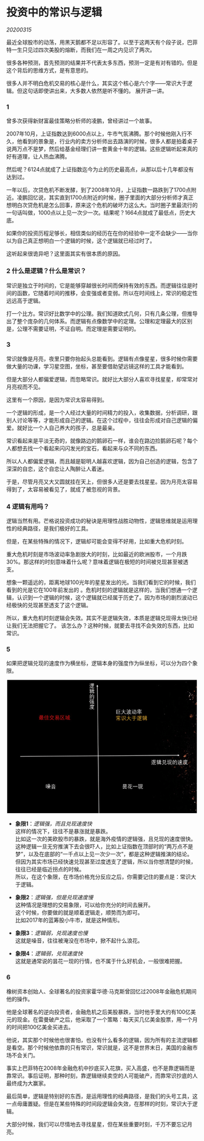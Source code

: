 # 投资中的常识与逻辑

*20200315*

最近全球股市的动荡，用黑天鹅都不足以形容了。以至于这两天有个段子说，巴菲特一生只见过四次美股的熔断，而我们在一周之内见识了两次。

很多各种预测，首先预测的结果并不代表太多东西，预测一定是有对有错的。但是这个背后的思维方式，是有意思的。

很多人并不明白危机交易的核心是什么，其实这个核心是六个字——常识大于逻辑。但这句话即使讲出来，大多数人依然是听不懂的。
展开讲一讲。

### 1

曾多次获得新财富最佳策略分析师的凌鹏，曾经讲过一个故事。

2007年10月，上证指数达到6000点以上，牛市气氛沸腾。那个时候他刚入行不久，他看到的景象是，行业内的卖方分析师出去路演的时候，很多人都是拍着桌子说两万点不是梦，然后给基金经理们讲一套黄金十年的逻辑。这些逻辑听起来真的好有道理，让人热血沸腾。

然后呢？6124点就成了上证指数迄今为止的历史最高点，从那以后十几年都没有达到过。

一年以后，次贷危机不断发酵，到了2008年10月，上证指数一路跌到了1700点附近。凌鹏回忆说，其实直到1700点附近的时候，圈子里面的大部分分析师才真正想明白次贷危机是怎么回事，原来这个危机的破坏力这么大。当时圈子里最流行的一句话叫做，1000点以上见一次少一次。结果呢？1664点就成了最低点，历史大底。

如果你的投资历程足够长，相信类似的经历在在你的经验中一定不会缺少——当你以为自己真正想明白一个逻辑的时候，这个逻辑就已经过时了。

这听起来很诡异吧？这里面其实有很本质的原因。

### 2 什么是逻辑？什么是常识？

常识是独立于时间的，它是能够穿越很长时间而保持有效的东西。而逻辑往往是时间的函数，它随着时间的推移，会变强或者变弱。所以在时间线上，常识的稳定性远远高于逻辑。

打一个比方。常识好比数学中的公理。我们知道欧式几何，只有几条公理，但推导出了整个庞杂的几何体系。而逻辑有点像数学中的定理。公理和定理最大的区别是，公理不需要证明，不证自明。而定理是需要证明的。

### 3
常识就像是月亮，夜里只要你抬起头总能看到。逻辑有点像星星，很多时候你需要做大量的功课，学习星空图，坐标，甚至要借助望远镜这样的工具才能看到。

但是大部分人都偏爱逻辑，而忽略常识。就好比大部分人喜欢寻找星星，却常常对月亮视而不见。

这里有一个原因，是因为常识太容易得到。

一个逻辑的形成，是一个人经过大量的时间精力的投入，收集数据，分析调研，跟别人讨论等等，才能形成自己的逻辑。在这个过程中，往往会形成对自己逻辑的偏爱。就好比一个人自己养大的孩子，总是最亲。

常识看起来是平淡无奇的，就像路边的鹅卵石一样，谁会在路边捡鹅卵石呢？每个人都想去找一个看起来闪闪发光的宝石，看起来与众不同的东西。

所以人人都偏爱逻辑，而且越是聪明人越喜欢逻辑，因为自己创造的逻辑，包含了深深的自恋，这个自恋让人陶醉让人着迷。

于是，尽管月亮又大又圆就挂在天上，但很多人还是要去找星星。因为月亮太容易得到了，太容易被看见了，就成了被忽视的背景。

### 4 逻辑有用吗？

逻辑当然有用。芒格说投资成功的秘诀是用理性战胜动物性，逻辑思维就是运用理性的经典路径，是我们极好的工具。

但是，在某些特殊的情况下，逻辑却可能会变得不好用，比如重大危机时刻。

重大危机时刻是市场波动率急剧放大的时刻，比如最近的欧洲股市，一个月跌30%。那这样的时刻意味着什么呢？意味着逻辑在极短的时间被兑现甚至被透支。

想象一颗遥远的，距离地球100光年的星星发出的光。当我们看到它的时候，我们看到的光是它在100年前发出的 。危机时刻的逻辑就是这样的，当我们想通一个逻辑，认识到一个逻辑的时候，这个逻辑就已经属于历史了。因为市场的剧烈波动已经极快的兑现甚至透支了这个逻辑。

所以，重大危机时刻逻辑会失效。其实不是逻辑失效，本质是逻辑兑现得太快已经让我们无法把握它了。
该怎么办？这种时候，就要去寻找不会失效的东西，比如常识。

### 5
如果把逻辑兑现的速度作为横坐标，逻辑本身的强度作为纵坐标，可以分为四个象限。

![img0001](./Resources/img0001.png)

+ **象限1**：*逻辑强，而且兑现速度快*<br/>这样的情况下，往往不是暴涨就是暴跌。<br/>比如这一次的美欧股市的暴跌，就是海外疫情的逻辑强，且兑现的速度很快。<br/>这种逻辑一旦无穷推演下去会很吓人，比如上证指数在顶部时的“两万点不是梦”，以及在底部的“一千点以上见一次少一次”，都是这种逻辑推演的结论。<br/>但因为其实市场已经快速兑现甚至过度透支了逻辑，所以当你想清楚的时候，往往已经是临近拐点的时候。<br/>所以，在这个象限，在市场价格充分反应之后，你需要记住的要点是：常识大于逻辑。

+ **象限2**：*逻辑强，但是兑现速度慢*<br/>这种情况是理想的交易象限，可以给你充分的时间去展开。<br/>这个时候，你要做的就是顺着逻辑走，顺势而为即可。<br/>比如2017年的蓝筹股小牛市，就是这种情形。

+ **象限3**：*逻辑弱，兑现速度也慢*<br/>这就是噪音，往往被淹没在市场中，掀不起什么浪花。

+ **象限4**：*逻辑弱，兑现速度快*<br/>这就是通常说的昙花一现的行情，也不属于什么好机会，一般很难把握。

### 6

橡树资本创始人、全球著名的投资家霍华德·马克斯曾回忆过2008年金融危机期间他的操作。

他是全球著名的逆向投资者，金融危机之后美股暴跌，当时他手里大约有100亿美元的现金。在雷曼破产之后，他采取了一个策略：每天买几亿美金股票，用一个月的时间把100亿美金买进去。

他说，其实那个时候他也很害怕，也没有什么看多的逻辑，因为所有的主流逻辑都是看空。那个时候他依靠的只有常识，常识就是，这不是世界末日，美国的金融市场不会关门。

事实上巴菲特在2008年金融危机中抄底买入花旗，买入高盛，也不是靠逻辑而是靠常识。事后证明，那种时刻，靠逻辑继续卖空的人可能破产，而靠常识抄底的人最终成为大赢家。

最后简单，逻辑是特别好的东西，是运用理性的经典路径，是我们的头号工具，这一点毋庸置疑。但是在某些特殊的时间段逻辑会失效，在那样的时刻，常识大于逻辑。

大部分时候，我们可以尽情地去寻找星星，但在某些重要时刻，千万不要忘记月亮。
